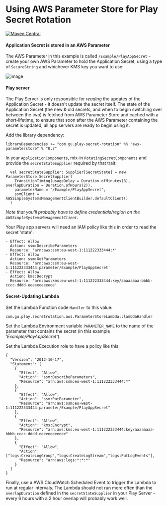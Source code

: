 Using AWS Parameter Store for Play Secret Rotation
=======

[![Maven Central](https://maven-badges.herokuapp.com/maven-central/com.gu.play-secret-rotation/aws-parameterstore_2.12/badge.svg)](https://maven-badges.herokuapp.com/maven-central/com.gu.play-secret-rotation/aws-parameterstore_2.12)

#### Application Secret is stored in an AWS Parameter

The AWS Parameter in this example is called `/Example/PlayAppSecret` - create your own
AWS Parameter to hold the Application Secret, using a type of `SecureString` and whichever
KMS key you want to use:

![image](https://user-images.githubusercontent.com/52038/39054128-b6dd60b6-44a8-11e8-9cf2-2137bc3a3361.png)

#### Play server

The Play Server is only responsible for _reading_ the updates of the Application Secret - it
doesn't update the secret itself. The state of the Application Secret (the new & old secrets,
and when to begin switching over between the two) is fetched from AWS Parameter Store and cached
with a short-lifetime, to ensure that soon after the AWS Parameter containing the secret is updated,
all app servers are ready to begin using it.

Add the library dependency:

```
libraryDependencies += "com.gu.play-secret-rotation" %% "aws-parameterstore" % "0.7"
```

In your `ApplicationComponents`, mix-in `RotatingSecretComponents` and provide the `secretStateSupplier`
required by that trait:

```
  val secretStateSupplier: Supplier[SecretState] = new ParameterStore.SecretSupplier(
    TransitionTiming(usageDelay = Duration.ofMinutes(3), overlapDuration = Duration.ofHours(2)),
    parameterName = "/Example/PlayAppSecret",
    ssmClient = AWSSimpleSystemsManagementClientBuilder.defaultClient()
  )
```

_Note that you'll probably have to define credentials/region on the `AWSSimpleSystemsManagementClient`_.

Your Play app servers will need an IAM policy like this in order
to read the secret 'state':

```
- Effect: Allow
  Action: ssm:DescribeParameters
  Resource: 'arn:aws:ssm:eu-west-1:111222333444:*'
- Effect: Allow
  Action: ssm:GetParameters
  Resource: 'arn:aws:ssm:eu-west-1:111222333444:parameter/Example/PlayAppSecret'
- Effect: Allow
  Action: kms:Decrypt
  Resource: 'arn:aws:kms:eu-west-1:111222333444:key/aaaaaaaa-bbbb-cccc-dddd-eeeeeeeeeeee'
```

#### Secret-Updating Lambda

Set the Lambda Function code `Handler` to this value:

```
com.gu.play.secretrotation.aws.ParameterStoreLambda::lambdaHandler
```

Set the Lambda Environment variable `PARAMETER_NAME` to the name of the
parameter that contains the secret (in this example _'Example/PlayAppSecret'_).

Set the Lambda Execution role to have a policy like this:

```
{
  "Version": "2012-10-17",
  "Statement": [
    {
      "Effect": "Allow",
      "Action": "ssm:DescribeParameters",
      "Resource": "arn:aws:ssm:eu-west-1:111222333444:*"
    },
    {
      "Effect": "Allow",
      "Action": "ssm:PutParameter",
      "Resource": "arn:aws:ssm:eu-west-1:111222333444:parameter/Example/PlayAppSecret"
    },
    {
      "Effect": "Allow",
      "Action": "kms:Encrypt",
      "Resource": "arn:aws:kms:eu-west-1:111222333444:key/aaaaaaaa-bbbb-cccc-dddd-eeeeeeeeeeee"
    },
    {
      "Effect": "Allow",
      "Action": ["logs:CreateLogGroup","logs:CreateLogStream","logs:PutLogEvents"],
      "Resource": "arn:aws:logs:*:*:*"
    }
  ]
}
```

Finally, use a AWS CloudWatch Scheduled Event to trigger the Lambda to run at regular intervals.
The Lambda should not run more often than the `overlapDuration` defined in the `secretStateSupplier`
in your Play Server - every 6 hours with a 2 hour overlap will probably work well.
